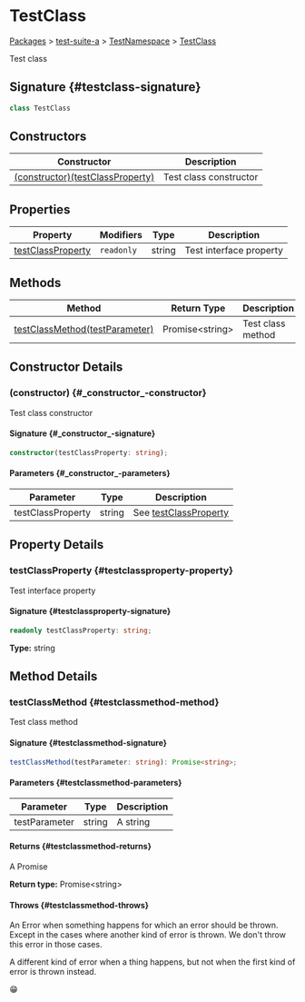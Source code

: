 # TestClass

[Packages](/) &gt; [test-suite-a](/test-suite-a/) &gt; [TestNamespace](/test-suite-a/testnamespace-namespace/) &gt; [TestClass](/test-suite-a/testnamespace-namespace/testclass-class)

Test class

## Signature {#testclass-signature}

```typescript
class TestClass
```

## Constructors

| Constructor | Description |
| - | - |
| [(constructor)(testClassProperty)](/test-suite-a/testnamespace-namespace/testclass-class#_constructor_-constructor) | Test class constructor |

## Properties

| Property | Modifiers | Type | Description |
| - | - | - | - |
| [testClassProperty](/test-suite-a/testnamespace-namespace/testclass-class#testclassproperty-property) | `readonly` | string | Test interface property |

## Methods

| Method | Return Type | Description |
| - | - | - |
| [testClassMethod(testParameter)](/test-suite-a/testnamespace-namespace/testclass-class#testclassmethod-method) | Promise&lt;string&gt; | Test class method |

## Constructor Details

### (constructor) {#\_constructor\_-constructor}

Test class constructor

#### Signature {#\_constructor\_-signature}

```typescript
constructor(testClassProperty: string);
```

#### Parameters {#\_constructor\_-parameters}

| Parameter | Type | Description |
| - | - | - |
| testClassProperty | string | See [testClassProperty](/test-suite-a/testclass-class#testclassproperty-property) |

## Property Details

### testClassProperty {#testclassproperty-property}

Test interface property

#### Signature {#testclassproperty-signature}

```typescript
readonly testClassProperty: string;
```

**Type:** string

## Method Details

### testClassMethod {#testclassmethod-method}

Test class method

#### Signature {#testclassmethod-signature}

```typescript
testClassMethod(testParameter: string): Promise<string>;
```

#### Parameters {#testclassmethod-parameters}

| Parameter | Type | Description |
| - | - | - |
| testParameter | string | A string |

#### Returns {#testclassmethod-returns}

A Promise

**Return type:** Promise&lt;string&gt;

#### Throws {#testclassmethod-throws}

An Error when something happens for which an error should be thrown. Except in the cases where another kind of error is thrown. We don't throw this error in those cases.

A different kind of error when a thing happens, but not when the first kind of error is thrown instead.

😁
